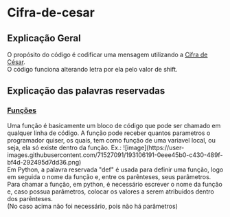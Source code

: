 <h1>Cifra-de-cesar</h1>


<h2>Explicação Geral</h2>

O propósito do código é codificar uma mensagem utilizando a <a href = 'https://pt.wikipedia.org/wiki/Cifra_de_C%C3%A9sar'>Cifra de César</a>.<br> O código funciona alterando letra por ela pelo valor de shift.

<h2>Explicação das palavras reservadas</h2>
<h3><a href=https://docs.python.org/pt-br/3.10/tutorial/controlflow.html#defining-functions>Funções</a></h3>
    Uma função é basicamente um bloco de código que pode ser chamado em qualquer linha de código. A função pode receber quantos parametros o programador quiser, os quais, tem como função de uma variavel local, ou seja, ela só existe dentro da função.
    Ex.:
    ![image](https://user-images.githubusercontent.com/71527091/193106191-0eee45b0-c430-489f-bf4d-292495d7dd36.png)<br>
    Em Python, a palavra reservada "def" é usada para definir uma função, logo em seguida o nome da função e, entre os parênteses, seus parâmetros. Para chamar a função, em python, é necessário escrever o nome da função e, caso possua parâmetros, colocar os valores a serem atribuidos dentro dos parênteses.<br>(No caso acima não foi necessário, pois não há parâmetros)
